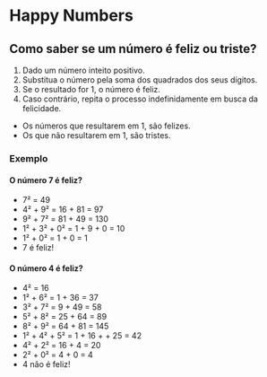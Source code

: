 # Happy Numbers

## Como saber se um número é feliz ou triste?

1. Dado um número inteito positivo.
2. Substitua o número pela soma dos quadrados dos seus dígitos.
3. Se o resultado for 1, o número é feliz.
4. Caso contrário, repita o processo indefinidamente em busca da felicidade.

- Os números que resultarem em 1, são felizes.
- Os que não resultarem em 1, são tristes.

### Exemplo

#### O número 7 é feliz?

- 7² = 49
- 4² + 9² = 16 + 81 = 97
- 9² + 7² = 81 + 49 = 130
- 1² + 3² + 0² = 1 + 9 + 0 = 10
- 1² + 0² = 1 + 0 = 1
- 7 é feliz!

#### O número 4 é feliz?

- 4² = 16
- 1² + 6² = 1 + 36 = 37
- 3² + 7² = 9 + 49 = 58
- 5² + 8² = 25 + 64 = 89
- 8² + 9² = 64 + 81 = 145
- 1² + 4² + 5² = 1 + 16 + + 25 = 42
- 4² + 2² = 16 + 4 = 20
- 2² + 0² = 4 + 0 = 4
- 4 não é feliz!
